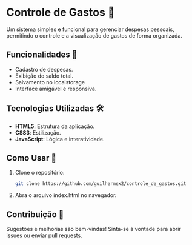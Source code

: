 # Controle de Gastos 💸

Um sistema simples e funcional para gerenciar despesas pessoais, permitindo o controle e a visualização de gastos de forma organizada.

## Funcionalidades 🚀

- Cadastro de despesas.
- Exibição do saldo total.
- Salvamento no localstorage
- Interface amigável e responsiva.

## Tecnologias Utilizadas 🛠️

- **HTML5**: Estrutura da aplicação.
- **CSS3**: Estilização.
- **JavaScript**: Lógica e interatividade.

## Como Usar 📖

1. Clone o repositório:
   ```bash
   git clone https://github.com/guilhermex2/controle_de_gastos.git
   
2. Abra o arquivo index.html no navegador.

## Contribuição 🤝
Sugestões e melhorias são bem-vindas! Sinta-se à vontade para abrir issues ou enviar pull requests.
